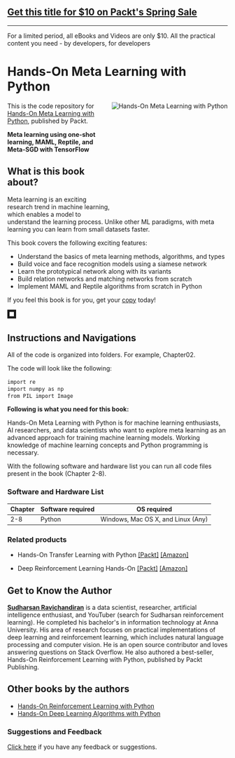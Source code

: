 ## [Get this title for $10 on Packt's Spring Sale](https://www.packt.com/B11793?utm_source=github&utm_medium=packt-github-repo&utm_campaign=spring_10_dollar_2022)
-----
For a limited period, all eBooks and Videos are only $10. All the practical content you need \- by developers, for developers

# Hands-On Meta Learning with Python

<a href="https://www.packtpub.com/big-data-and-business-intelligence/hands-meta-learning-python#utm_source=github&utm_medium=repository&utm_campaign=9781789534207"><img src="https://dz13w8afd47il.cloudfront.net/sites/default/files/imagecache/ppv4_main_book_cover/B11793.png" alt="Hands-On Meta Learning with Python" height="256px" align="right"></a>

This is the code repository for [Hands-On Meta Learning with Python](https://www.packtpub.com/big-data-and-business-intelligence/hands-meta-learning-python#utm_source=github&utm_medium=repository&utm_campaign=9781789534207), published by Packt.

**Meta learning using one-shot learning, MAML, Reptile, and Meta-SGD with TensorFlow**

## What is this book about?
Meta learning is an exciting research trend in machine learning, which enables a model to understand the learning process. Unlike other ML paradigms, with meta learning you can learn from small datasets faster.

This book covers the following exciting features:
* Understand the basics of meta learning methods, algorithms, and types
* Build voice and face recognition models using a siamese network
* Learn the prototypical network along with its variants
* Build relation networks and matching networks from scratch
* Implement MAML and Reptile algorithms from scratch in Python

If you feel this book is for you, get your [copy](https://www.amazon.com/dp/1789534208) today!

<a href="https://www.packtpub.com/?utm_source=github&utm_medium=banner&utm_campaign=GitHubBanner"><img src="https://raw.githubusercontent.com/PacktPublishing/GitHub/master/GitHub.png" 
alt="https://www.packtpub.com/" border="5" /></a>


## Instructions and Navigations
All of the code is organized into folders. For example, Chapter02.

The code will look like the following:
```
import re
import numpy as np
from PIL import Image
```

**Following is what you need for this book:**

Hands-On Meta Learning with Python is for machine learning enthusiasts, AI researchers, and data scientists who want to explore meta learning as an advanced approach for training machine learning models. Working knowledge of machine learning concepts and Python programming is necessary.

With the following software and hardware list you can run all code files present in the book (Chapter 2-8).

### Software and Hardware List

| Chapter  | Software required                   | OS required                        |
| -------- | ------------------------------------| -----------------------------------|
| 2-8        | Python                     | Windows, Mac OS X, and Linux (Any) |


### Related products
* Hands-On Transfer Learning with Python [[Packt]](https://www.packtpub.com/big-data-and-business-intelligence/hands-transfer-learning-python#utm_source=github&utm_medium=repository&utm_campaign=9781788831307) [[Amazon]](https://www.amazon.com/dp/1788831306)

* Deep Reinforcement Learning Hands-On [[Packt]](https://www.packtpub.com/big-data-and-business-intelligence/deep-reinforcement-learning-hands#utm_source=github&utm_medium=repository&utm_campaign=9781788834247) [[Amazon]](https://www.amazon.com/dp/1788834240)

## Get to Know the Author

[**Sudharsan Ravichandiran**](https://www.linkedin.com/in/sudharsan1396/) is a data scientist, researcher, artificial intelligence enthusiast, and YouTuber (search for Sudharsan reinforcement learning). He completed his bachelor's in information technology at Anna University. His area of research focuses on practical implementations of deep learning and reinforcement learning, which includes natural language processing and computer vision. He is an open source contributor and loves answering questions on Stack Overflow. He also authored a best-seller, Hands-On Reinforcement Learning with Python, published by Packt Publishing.


## Other books by the authors
* [Hands-On Reinforcement Learning with Python](https://www.packtpub.com/big-data-and-business-intelligence/hands-reinforcement-learning-python#utm_source=github&utm_medium=repository&utm_campaign=9781788836524)
* [Hands-On Deep Learning Algorithms with Python](https://www.packtpub.com/big-data-and-business-intelligence/hands-deep-learning-algorithms-python#utm_source=github&utm_medium=repository&utm_campaign=9781789344158)

### Suggestions and Feedback
[Click here](https://docs.google.com/forms/d/e/1FAIpQLSdy7dATC6QmEL81FIUuymZ0Wy9vH1jHkvpY57OiMeKGqib_Ow/viewform) if you have any feedback or suggestions.

